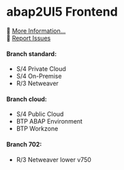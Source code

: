 # abap2UI5 Frontend
🚀 [More Information...](https://abap2ui5.github.io/docs/configuration/installation.html) <br>
🐞 [Report Issues](https://github.com/abap2UI5/abap2UI5/issues) 
<br>
#### Branch standard:
* S/4 Private Cloud
* S/4 On-Premise
* R/3 Netweaver

#### Branch cloud:
* S/4 Public Cloud
* BTP ABAP Environment
* BTP Workzone

#### Branch 702:
* R/3 Netweaver lower v750
